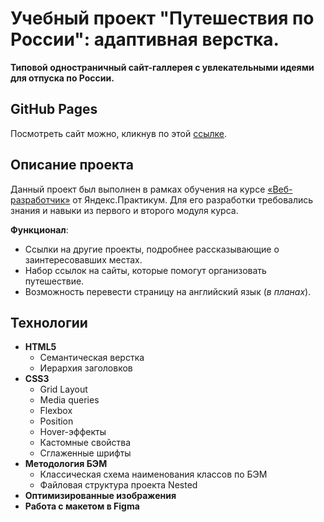# Учебный проект "Путешествия по России": адаптивная верстка.

**Типовой одностраничный сайт-галлерея с увлекательными идеями для отпуска по России.**

## GitHub Pages

Посмотреть сайт можно, кликнув по этой [ссылке](!!!!!!!!!!!!!!!!!!!!).

## Описание проекта

Данный проект был выполнен в рамках обучения на курсе [«Веб-разработчик»](https://practicum.yandex.ru/web/) от Яндекс.Практикум. Для его разработки требовались знания и навыки из первого и второго модуля курса.

**Функционал**:

* Ссылки на другие проекты, подробнее рассказывающие о заинтересовавших местах.
* Набор ссылок на сайты, которые помогут организовать путешествие.
* Возможность перевести страницу на английский язык (_в планах_).

## Технологии

* **HTML5**
  - Семантическая верстка
  - Иерархия заголовков
* **CSS3**
  - Grid Layout
  - Media queries
  - Flexbox
  - Position
  - Hover-эффекты
  - Кастомные свойства
  - Сглаженные шрифты
* **Методология БЭМ**
  - Классическая схема наименования классов по БЭМ
  - Файловая структура проекта Nested
* **Оптимизированные изображения**
* **Работа с макетом в Figma**
